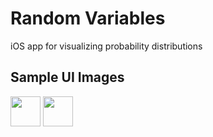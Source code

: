# Random Variables
iOS app for visualizing probability distributions

## Sample UI Images

<img src="/images/binomial_screenshot" width="48">

<img src="/images/exponential_screenshot" width="48">
